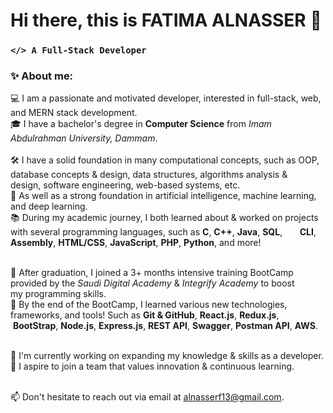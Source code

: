 # Hi there, this is FATIMA ALNASSER 👋
### `</> A Full-Stack Developer`
### ✨ About me:
💻 I am a passionate and motivated developer, interested in full-stack, web, and MERN stack development. <br /> 
🎓 I have a bachelor's degree in **Computer Science** from *Imam Abdulrahman University, Dammam*. <br /> <br />
🛠️ I have a solid foundation in many computational concepts, such as OOP, database concepts & design, data structures, algorithms analysis & &nbsp;&nbsp;&nbsp; &nbsp; design, software engineering, web-based systems, etc. <br />
🧠 As well as a strong foundation in artificial intelligence, machine learning, and deep learning.<br /> 
📚 During my academic journey, I both learned about & worked on projects with several programming languages, such as **C**, **C++**, **Java**, **SQL**, &nbsp;&nbsp;&nbsp;&nbsp;&nbsp; **CLI**, **Assembly**, **HTML/CSS**, **JavaScript**, **PHP**, **Python**, and more! <br /><br />

🚀 After graduation, I joined a 3+ months intensive training BootCamp provided by the *Saudi Digital Academy* & *Integrify Academy* to boost &nbsp;&nbsp;&nbsp; &nbsp;&nbsp;&nbsp;&nbsp;&nbsp; my programming skills. <br />
🌱 By the end of the BootCamp, I learned various new technologies, frameworks, and tools! Such as **Git & GitHub**, **React.js**, **Redux.js**, &nbsp;&nbsp;&nbsp;&nbsp; &nbsp;&nbsp;&nbsp;&nbsp;&nbsp; &nbsp; &nbsp;&nbsp;&nbsp;&nbsp; &nbsp;**BootStrap**, **Node.js**, **Express.js**, **REST API**, **Swagger**, **Postman API**, **AWS**.<br /> <br />

🔭 I'm currently working on expanding my knowledge & skills as a developer. <br />
🎯 I aspire to join a team that values innovation & continuous learning. <br /> <br />

📫 Don't hesitate to reach out via email at [alnasserf13@gmail.com](alnasserf13@gmail.com).

<!--
**Ifamunas/Ifamunas** is a ✨ _special_ ✨ repository because its `README.md` (this file) appears on your GitHub profile.

Here are some ideas to get you started:

- 🔭 I’m currently working on ...
- 🌱 I’m currently learning ...
- 👯 I’m looking to collaborate on ...
- 🤔 I’m looking for help with ...
- 💬 Ask me about ...
- 📫 How to reach me: ...
- 😄 Pronouns: ...
- ⚡ Fun fact: ...
-->

